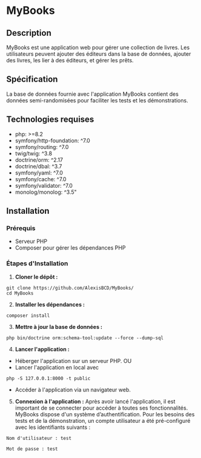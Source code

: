 # MyBooks

## Description
MyBooks est une application web pour gérer une collection de livres. Les utilisateurs peuvent ajouter des éditeurs dans la base de données, ajouter des livres, les lier à des éditeurs, et gérer les prêts.

## Spécification
La base de données fournie avec l'application MyBooks contient des données semi-randomisées pour faciliter les tests et les démonstrations.


## Technologies requises
- php: >=8.2
- symfony/http-foundation: ^7.0
- symfony/routing: ^7.0
- twig/twig: ^3.8
- doctrine/orm: ^2.17
- doctrine/dbal: ^3.7
- symfony/yaml: ^7.0
- symfony/cache: ^7.0
- symfony/validator: ^7.0
- monolog/monolog: ^3.5"

## Installation

### Prérequis
- Serveur PHP
- Composer pour gérer les dépendances PHP

### Étapes d'Installation
1. **Cloner le dépôt :**
```
git clone https://github.com/AlexisBCD/MyBooks/
cd MyBooks
```

2. **Installer les dépendances :**
```
composer install
```


3. **Mettre à jour la base de données :**
```
php bin/doctrine orm:schema-tool:update --force --dump-sql
```

4. **Lancer l'application :**
- Héberger l'application sur un serveur PHP.
OU
- Lancer l'application en local avec 
```
php -S 127.0.0.1:8000 -t public
```
- Accéder à l'application via un navigateur web.

5. **Connexion à l'application :**
Après avoir lancé l'application, il est important de se connecter pour accéder à toutes ses fonctionnalités. MyBooks dispose d'un système d’authentification. Pour les besoins des tests et de la démonstration, un compte utilisateur a été pré-configuré avec les identifiants suivants :

```
Nom d'utilisateur : test
```
```
Mot de passe : test
```
